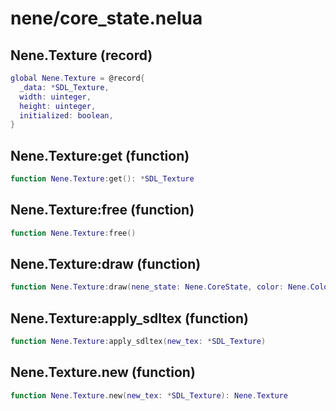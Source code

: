 # nene/core_state.nelua
## Nene.Texture (record)
```lua
global Nene.Texture = @record{
  _data: *SDL_Texture,
  width: uinteger,
  height: uinteger,
  initialized: boolean,
}
```

## Nene.Texture:get (function)
```lua
function Nene.Texture:get(): *SDL_Texture
```

## Nene.Texture:free (function)
```lua
function Nene.Texture:free()
```

## Nene.Texture:draw (function)
```lua
function Nene.Texture:draw(nene_state: Nene.CoreState, color: Nene.Color, source: facultative(Nene.Math.Rect), destination: overload(Nene.Math.Vec2, Nene.Math.Rect, niltype))
```

## Nene.Texture:apply_sdltex (function)
```lua
function Nene.Texture:apply_sdltex(new_tex: *SDL_Texture)
```

## Nene.Texture.new (function)
```lua
function Nene.Texture.new(new_tex: *SDL_Texture): Nene.Texture
```
